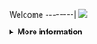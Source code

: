 Welcome
--------|
![](https://media.tenor.com/iVCiM9W7cvYAAAAd/welcome.gif)

<details>
  <summary><b>More information</b></summary>

#### ★ Social Accounts ★
<a href="https://m.facebook.com/uchieell.neww"><img src="https://raw.githubusercontent.com/Dumai-991/Dumai-991/main/Image/images.png" alt="alt text" width="75" height="75"></a>

Tools Auto Share Post Fb_Recode By: FerlyXD


$ pkg update && pkg upgrade

$ pkg install python

$ pkg install git

$ pip install requests

$ pip install mechanize

$ pip install bs4

$ python2 -m pip install --upgrade pip

$ git clone https://github.com/Alexander-Khntlts/Share_V3

$ cd Share-V3

$ ls

$ git pull

$ python Share_V3.py

###-Follow Dan Kasih Bintang Kaka,Yah-###
